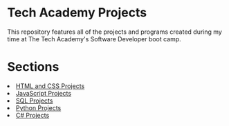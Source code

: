 # Tech Academy Projects
 
This repository features all of the projects and programs created during my time at The Tech Academy's Software Developer boot camp.

# Sections
<li><a href="https://github.com/ethantl-1511/Tech-Academy-Projects/blob/main/HTML-and-CSS-Projects/"> HTML and CSS Projects </li>
<li><a href="https://github.com/ethantl-1511/Tech-Academy-Projects/tree/main/JavaScript-Projects"> JavaScript Projects </li>
<li><a href="https://github.com/ethantl-1511/Tech-Academy-Projects/tree/main/SQL-Projects"> SQL Projects </li>
<li><a href="https://github.com/ethantl-1511/Tech-Academy-Projects/tree/main/Python-Projects"> Python Projects </li>
<li><a href="https://github.com/ethantl-1511/Tech-Academy-Projects/blob/main/C-Sharp-Projects/"> C# Projects </li>
